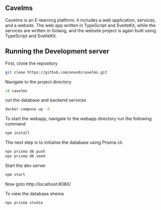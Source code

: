 ## Cavelms

Cavelms is an E-learning platform. it includes a web application, services, and a website. The web app written in TypeScript and SvelteKit, while the services are written in Golang, and the website project is again built using TypeScript and SvelteKit.

## Running the Development server

First, clone the repository 
```bash
git clone https://github.com/onos9/cavelms.git
```

Navigate to the project directory
```bash
cd cavelms
```

run the database and backend services
```bash
docker compose up -d
```

To start the webapp, navigate to the webapp directory run the following command
```bash
npm install
```

The next step is to initialise the database using Prisma cli.
```bash
npx prisma db push
npx prisma db seed
```

Start the dev server
```bash
npm start
```

Now goto http://localhost:8080/

To view the database shema
```bash
npx prisma studio
```
